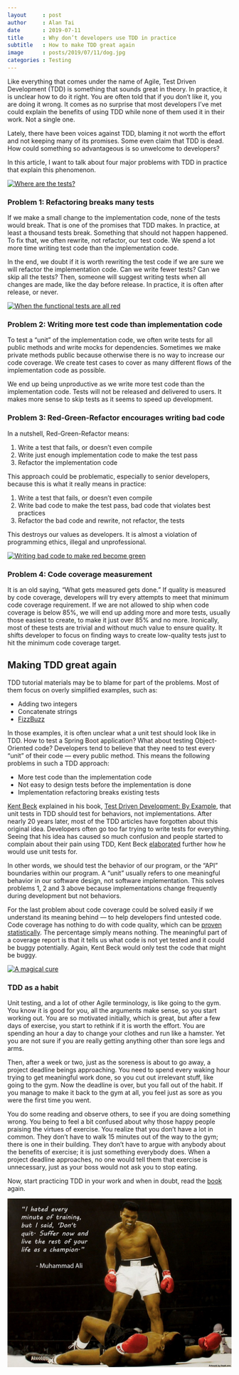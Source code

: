 ```yaml
---
layout     : post
author     : Alan Tai
date       : 2019-07-11
title      : Why don’t developers use TDD in practice
subtitle   : How to make TDD great again
image      : posts/2019/07/11/dog.jpg
categories : Testing
---
```

Like everything that comes under the name of Agile, Test Driven Development (TDD) is something that sounds great in theory. In practice, it is unclear how to do it right. You are often told that if you don’t like it, you are doing it wrong. It comes as no surprise that most developers I’ve met could explain the benefits of using TDD while none of them used it in their work. Not a single one.

Lately, there have been voices against TDD, blaming it not worth the effort and not keeping many of its promises. Some even claim that TDD is dead. How could something so advantageous is so unwelcome to developers?

In this article, I want to talk about four major problems with TDD in practice that explain this phenomenon.

[![Where are the tests?](https://www.commitstrip.com/wp-content/uploads/2017/02/Strip-Ou-sont-les-tests-unitaires-english650-final.jpg)](www.commitstrip.com/en/2017/02/08/where-are-the-tests/)

### Problem 1: Refactoring breaks many tests

If we make a small change to the implementation code, none of the tests would break. That is one of the promises that TDD makes. In practice, at least a thousand tests break. Something that should not happen happened. To fix that, we often rewrite, not refactor, our test code. We spend a lot more time writing test code than the implementation code.

In the end, we doubt if it is worth rewriting the test code if we are sure we will refactor the implementation code. Can we write fewer tests? Can we skip all the tests? Then, someone will suggest writing tests when all changes are made, like the day before release. In practice, it is often after release, or never.

[![When the functional tests are all red](http://www.commitstrip.com/wp-content/uploads/2016/02/Strip-Du-rouge-au-vert-650-finalenglish.jpg)](http://www.commitstrip.com/en/2016/02/22/when-the-functional-tests-are-all-red/)

### Problem 2: Writing more test code than implementation code

To test a “unit” of the implementation code, we often write tests for all public methods and write mocks for dependencies. Sometimes we make private methods public because otherwise there is no way to increase our code coverage. We create test cases to cover as many different flows of the implementation code as possible.

We end up being unproductive as we write more test code than the implementation code. Tests will not be released and delivered to users. It makes more sense to skip tests as it seems to speed up development.

### Problem 3: Red-Green-Refactor encourages writing bad code

In a nutshell, Red-Green-Refactor means:

1. Write a test that fails, or doesn’t even compile
2. Write just enough implementation code to make the test pass
3. Refactor the implementation code

This approach could be problematic, especially to senior developers, because this is what it really means in practice:

1. Write a test that fails, or doesn’t even compile
2. Write bad code to make the test pass, bad code that violates best practices
3. Refactor the bad code and rewrite, not refactor, the tests

This destroys our values as developers. It is almost a violation of programming ethics, illegal and unprofessional.

[![Writing bad code to make red become green](http://www.commitstrip.com/wp-content/uploads/2015/07/Strip-Le-bien-et-le-mal-650-finalenglish.jpg)](http://www.commitstrip.com/en/2015/07/30/coders-weaknesses-1-the-trycatch/)

### Problem 4: Code coverage measurement

It is an old saying, “What gets measured gets done.” If quality is measured by code coverage, developers will try every attempts to meet that minimum code coverage requirement. If we are not allowed to ship when code coverage is below 85%, we will end up adding more and more tests, usually those easiest to create, to make it just over 85% and no more. Ironically, most of these tests are trivial and without much value to ensure quality. It shifts developer to focus on finding ways to create low-quality tests just to hit the minimum code coverage target.

## Making TDD great again

TDD tutorial materials may be to blame for part of the problems. Most of them focus on overly simplified examples, such as:

* Adding two integers
* Concatenate strings
* [FizzBuzz](https://en.wikipedia.org/wiki/Fizz_buzz)

In those examples, it is often unclear what a unit test should look like in TDD. How to test a Spring Boot application? What about testing Object-Oriented code? Developers tend to believe that they need to test every “unit” of their code — every public method. This means the following problems in such a TDD approach:

* More test code than the implementation code
* Not easy to design tests before the implementation is done
* Implementation refactoring breaks existing tests

[Kent Beck](https://en.wikipedia.org/wiki/Kent_Beck) explained in his book, [Test Driven Development: By Example](https://www.amazon.com/Test-Driven-Development-Kent-Beck/dp/0321146530), that unit tests in TDD should test for behaviors, not implementations. After nearly 20 years later, most of the TDD articles have forgotten about this original idea. Developers often go too far trying to write tests for everything. Seeing that his idea has caused so much confusion and people started to complain about their pain using TDD, Kent Beck [elaborated](https://stackoverflow.com/questions/153234/how-deep-are-your-unit-tests/153565#153565) further how he would use unit tests for.

In other words, we should test the behavior of our program, or the “API” boundaries within our program. A “unit” usually refers to one meaningful behavior in our software design, not software implementation. This solves problems 1, 2 and 3 above because implementations change frequently during development but not behaviors.

For the last problem about code coverage could be solved easily if we understand its meaning behind — to help developers find untested code. Code coverage has nothing to do with code quality, which can be [proven statistically](https://www.researchgate.net/publication/317429288_On_the_Relation_Between_Unit_Testing_and_Code_Quality). The percentage simply means nothing. The meaningful part of a coverage report is that it tells us what code is not yet tested and it could be buggy potentially. Again, Kent Beck would only test the code that might be buggy.

[![A magical cure](https://www.commitstrip.com/wp-content/uploads/2016/10/Strip-Chez-le-Psy-4-english650-final-1.jpg)](http://www.commitstrip.com/en/2016/10/27/a-magical-cure/)

### TDD as a habit

Unit testing, and a lot of other Agile terminology, is like going to the gym. You know it is good for you, all the arguments make sense, so you start working out. You are so motivated initially, which is great, but after a few days of exercise, you start to rethink if it is worth the effort. You are spending an hour a day to change your clothes and run like a hamster. Yet you are not sure if you are really getting anything other than sore legs and arms.

Then, after a week or two, just as the soreness is about to go away, a project deadline beings approaching. You need to spend every waking hour trying to get meaningful work done, so you cut out irrelevant stuff, like going to the gym. Now the deadline is over, but you fall out of the habit. If you manage to make it back to the gym at all, you feel just as sore as you were the first time you went.

You do some reading and observe others, to see if you are doing something wrong. You being to feel a bit confused about why those happy people praising the virtues of exercise. You realize that you don’t have a lot in common. They don’t have to walk 15 minutes out of the way to the gym; there is one in their building. They don’t have to argue with anybody about the benefits of exercise; it is just something everybody does. When a project deadline approaches, no one would tell them that exercise is unnecessary, just as your boss would not ask you to stop eating.

Now, start practicing TDD in your work and when in doubt, read the [book](https://www.amazon.com/Test-Driven-Development-Kent-Beck/dp/0321146530) again.

![Muhammad Ali (1942–2016)](/assets/img/posts/2019/07/11/muhammad-ali.jpg)
